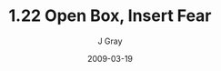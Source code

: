 ---
title: '1.22 Open Box, Insert Fear'
alt: 'Mysteries of the Arcana'
date: '2009-03-19'
author: 'J Gray'
artist: 'Keira'
chapter: '1 More Heavens and Earths'
filler: false
---